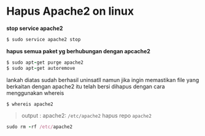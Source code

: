 # Hapus Apache2 on linux
**stop service apache2**
```ruby
$ sudo service apache2 stop
```
**hapus semua paket yg berhubungan dengan apcache2**
```ruby
$ sudo apt-get purge apache2
$ sudo apt-get autoremove
```
lankah diatas sudah berhasil uninsatll namun jika ingin memastikan file yang berkaitan dengan apache2 itu telah bersi dihapus dengan cara menggunakan whereis
```ruby
$ whereis apache2
```
> output : apache2: `/etc/apache2`
hapus repo `apache2`
```ruby
sudo rm -rf /etc/apache2
```
